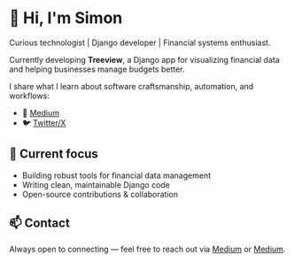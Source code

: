# 👋 Hi, I'm Simon

Curious technologist | Django developer | Financial systems enthusiast.

Currently developing **Treeview**, a Django app for visualizing financial data and helping businesses manage budgets better.

I share what I learn about software craftsmanship, automation, and workflows:
- 📖 [Medium](https://medium.com/@LlewopNomis)
- 🐦 [Twitter/X](https://twitter.com/@LlewopNomis)  

## 🔧 Current focus
- Building robust tools for financial data management
- Writing clean, maintainable Django code
- Open-source contributions & collaboration

## 📫 Contact
Always open to connecting — feel free to reach out via [Medium](https://medium.com/@LlewopNomis) or [Medium](https://medium.com/@LlewopNomis).
